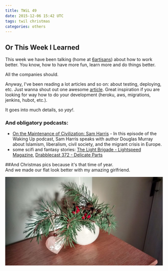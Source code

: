 ```yaml
---
title: TWiL 49
date: 2015-12-06 15:42 UTC
tags: twil christmas
categories: others
---
```


## Or This Week I Learned

This week we have been talking (home at [6artisans](http://6artisans.cz)) about how to work better. You know, how to have more fun, learn more and do things better. 

All the companies should. 

Anyway, I've been reading a lot articles and so on: about testing, deploying, etc. Just wanna shout out one awesome [article](http://www.be9.io/2015/12/01/heroku-deployment/). Great inspiration if you are looking for way how to do your development (heroku, aws, migrations, jenkins, hubot, etc.).  

It goes into much details, so *yay!*. 

### And obligatory podcasts: 
* [On the Maintenance of Civilization: Sam Harris](http://www.samharris.org/podcast/item/on-the-maintenance-of-civilization/) - In this episode of the Waking Up podcast, Sam Harris speaks with author Douglas Murray about Islamism, liberalism, civil society, and the migrant crisis in Europe.
* some scifi and fantasy stories: [The Light Brigade - Lightspeed Magazine](http://www.lightspeedmagazine.com/fiction/the-light-brigade/), [Drabblecast 372 - Delicate Parts](http://www.drabblecast.org/2015/11/27/drabblecast-372-delicate-parts/)

##And Christmas pics because it's that time of year.  
And we made our flat look better with my amazing girlfriend. 

<img title="Christmas" alt="Christmas" src="/img/christmas_2015.jpg" />




